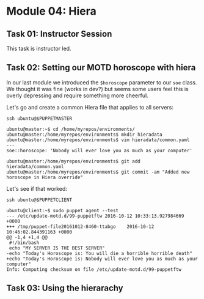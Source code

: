 # Module 04: Hiera

## Task 01: Instructor Session

This task is instructor led.


## Task 02: Setting our MOTD horoscope with hiera

In our last module we introduced the `$horoscope` parameter to our `soe` class.
We thought it was fine (works in dev?) but seems some users feel this is overly
depressing and require something more cheerful.

Let's go and create a common Hiera file that applies to all servers:

    ssh ubuntu@$PUPPETMASTER
    
    ubuntu@master:~$ cd /home/myrepos/environments/
    ubuntu@master:/home/myrepos/environments$ mkdir hieradata
    ubuntu@master:/home/myrepos/environments$ vim hieradata/common.yaml
    ---
    soe::horoscope: 'Nobody will ever love you as much as your computer'

    ubuntu@master:/home/myrepos/environments$ git add hieradata/common.yaml
    ubuntu@master:/home/myrepos/environments$ git commit -am "Added new horoscope in Hiera override"

Let's see if that worked:

    ssh ubuntu@$PUPPETCLIENT
    
    ubuntu@client:~$ sudo puppet agent --test
    --- /etc/update-motd.d/99-puppetftw	2016-10-12 10:33:13.927984669 +0000
    +++ /tmp/puppet-file20161012-8460-ttabgo	2016-10-12 10:46:02.844391163 +0000
    @@ -1,4 +1,4 @@
     #!/bin/bash
     echo "MY SERVER IS THE BEST SERVER"
    -echo "Today's Horoscope is: You will die a horrible horrible death"
    +echo "Today's Horoscope is: Nobody will ever love you as much as your computer"
    Info: Computing checksum on file /etc/update-motd.d/99-puppetftw


## Task 03: Using the hierarachy
